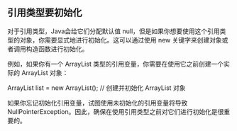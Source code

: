## 引用类型要初始化

对于引用类型，Java会给它们分配默认值 null，但是如果你想要使用这个引用类型的对象，你需要显式地进行初始化。这可以通过使用 new 关键字来创建对象或者调用构造函数进行初始化。

例如，如果你有一个 ArrayList 类型的引用变量，你需要在使用它之前创建一个实际的 ArrayList 对象：

ArrayList<Integer> list = new ArrayList<Integer>(); // 创建并初始化 ArrayList 对象    

如果你忘记初始化引用变量，试图使用未初始化的引用变量将导致 NullPointerException。因此，确保在使用引用类型之前对它们进行初始化是很重要的。
